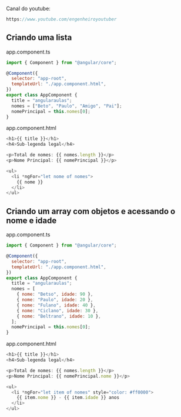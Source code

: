 Canal do youtube:

```js
https://www.youtube.com/engenheiroyoutuber
```

## Criando uma lista

app.component.ts

```js
import { Component } from "@angular/core";

@Component({
  selector: "app-root",
  templateUrl: "./app.component.html",
})
export class AppComponent {
  title = "angularaulas";
  nomes = ["Beto", "Paulo", "Amigo", "Pai"];
  nomePrincipal = this.nomes[0];
}
```

app.component.html

```js
<h1>{{ title }}</h1>
<h4>Sub-legenda legal</h4>

<p>Total de nomes: {{ nomes.length }}</p>
<p>Nome Principal: {{ nomePrincipal }}</p>

<ul>
  <li *ngFor="let nome of nomes">
    {{ nome }}
  </li>
</ul>
```

## Criando um array com objetos e acessando o nome e idade

app.component.ts

```js
import { Component } from "@angular/core";

@Component({
  selector: "app-root",
  templateUrl: "./app.component.html",
})
export class AppComponent {
  title = "angularaulas";
  nomes = [
    { nome: "Betso", idade: 90 },
    { nome: "Paulo", idade: 20 },
    { nome: "Fulano", idade: 40 },
    { nome: "Ciclano", idade: 30 },
    { nome: "Beltrano", idade: 10 },
  ];
  nomePrincipal = this.nomes[0];
}
```

app.component.html

```js
<h1>{{ title }}</h1>
<h4>Sub-legenda legal</h4>

<p>Total de nomes: {{ nomes.length }}</p>
<p>Nome Principal: {{ nomePrincipal.nome }}</p>

<ul>
  <li *ngFor="let item of nomes" style="color: #ff0000">
    {{ item.nome }} - {{ item.idade }} anos
  </li>
</ul>
```
